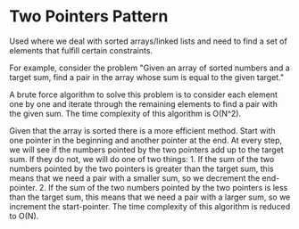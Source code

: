# Two Pointers Pattern

Used where we deal with sorted arrays/linked lists and need to find a set of elements that fulfill certain constraints.

For example, consider the problem "Given an array of sorted numbers and a target sum, find a pair in the array whose sum is equal to the given target."

A brute force algorithm to solve this problem is to consider each element one by one and iterate through the remaining elements to find a pair with the given sum. The time complexity of this algorithm is O(N^2).

Given that the array is sorted there is a more efficient method. Start with one pointer in the beginning and another pointer at the end. At every step, we will see if the numbers pointed by the two pointers add up to the target sum. If they do not, we will do one of two things:
    1. If the sum of the two numbers pointed by the two pointers is greater than the target sum, this means that we need a pair with a smaller sum, so we decrement the end-pointer.
    2. If the sum of the two numbers pointed by the two pointers is less than the target sum, this means that we need a pair with a larger sum, so we increment the start-pointer.
The time complexity of this algorithm is reduced to O(N).